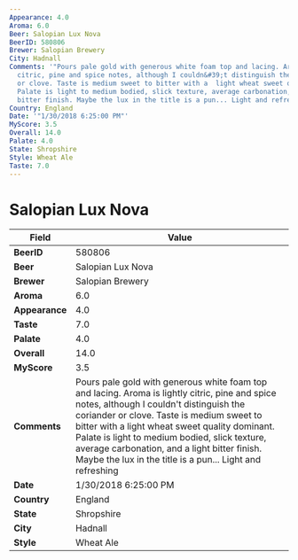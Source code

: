 ```yaml
---
Appearance: 4.0
Aroma: 6.0
Beer: Salopian Lux Nova
BeerID: 580806
Brewer: Salopian Brewery
City: Hadnall
Comments: '"Pours pale gold with generous white foam top and lacing. Aroma is lightly
  citric, pine and spice notes, although I couldn&#39;t distinguish the coriander
  or clove. Taste is medium sweet to bitter with a  light wheat sweet quality dominant.
  Palate is light to medium bodied, slick texture, average carbonation, and a light
  bitter finish. Maybe the lux in the title is a pun... Light and refreshing "'
Country: England
Date: '"1/30/2018 6:25:00 PM"'
MyScore: 3.5
Overall: 14.0
Palate: 4.0
State: Shropshire
Style: Wheat Ale
Taste: 7.0
---
```


# Salopian Lux Nova

| Field         | Value |
|---------------|-------|
| **BeerID** | 580806 |
| **Beer** | Salopian Lux Nova |
| **Brewer** | Salopian Brewery |
| **Aroma** | 6.0 |
| **Appearance** | 4.0 |
| **Taste** | 7.0 |
| **Palate** | 4.0 |
| **Overall** | 14.0 |
| **MyScore** | 3.5 |
| **Comments** | Pours pale gold with generous white foam top and lacing. Aroma is lightly citric, pine and spice notes, although I couldn&#39;t distinguish the coriander or clove. Taste is medium sweet to bitter with a  light wheat sweet quality dominant. Palate is light to medium bodied, slick texture, average carbonation, and a light bitter finish. Maybe the lux in the title is a pun... Light and refreshing  |
| **Date** | 1/30/2018 6:25:00 PM |
| **Country** | England |
| **State** | Shropshire |
| **City** | Hadnall |
| **Style** | Wheat Ale |
